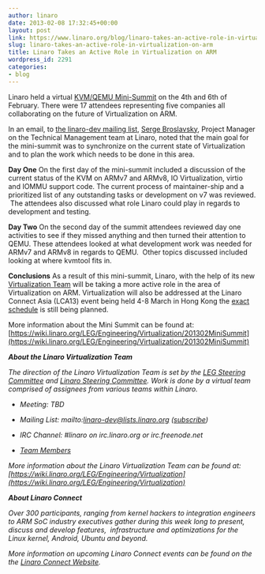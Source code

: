 ```yaml
---
author: linaro
date: 2013-02-08 17:32:45+00:00
layout: post
link: https://www.linaro.org/blog/linaro-takes-an-active-role-in-virtualization-on-arm/
slug: linaro-takes-an-active-role-in-virtualization-on-arm
title: Linaro Takes an Active Role in Virtualization on ARM
wordpress_id: 2291
categories:
- blog
---
```


Linaro held a virtual [KVM/QEMU Mini-Summit](https://wiki.linaro.org/LEG/Engineering/Virtualization) on the 4th and 6th of February. There were 17 attendees representing five companies all collaborating on the future of Virtualization on ARM.

In an email, to [the linaro-dev mailing list](http://lists.linaro.org/pipermail/linaro-dev/2013-February/015296.html ), [Serge Broslavsky](http://www.linaro.org/linux-on-arm/meet-the-team/serge-broslavsky/ ), Project Manager on the Technical Management team at Linaro, noted that the main goal for the mini-summit was to synchronize on the current state of Virtualization and to plan the work which needs to be done in this area.

**Day One**
On the first day of the mini-summit included a discussion of the current status of the KVM on ARMv7 and ARMv8, IO Virtualization, virtio and IOMMU support code. The current process of maintainer-ship and a prioritized list of any outstanding tasks or development on v7 was reviewed.  The attendees also discussed what role Linaro could play in regards to development and testing.

**Day Two**
On the second day of the summit attendees reviewed day one activities to see if they missed anything and then turned their attention to QEMU. These attendees looked at what development work was needed for ARMv7 and ARMv8 in regards to QEMU.  Other topics discussed included looking at where kvmtool fits in.

**Conclusions**
As a result of this mini-summit, Linaro, with the help of its new [Virtualization Team](https://wiki.linaro.org/LEG/Engineering/Virtualization) will be taking a more active role in the area of Virtualization on ARM. Virtualization will also be addressed at the Linaro Connect Asia (LCA13) event being held 4-8 March in Hong Kong the [exact schedule](https://lca-13.zerista.com/) is still being planned.

More information about the Mini Summit can be found at: [https://wiki.linaro.org/LEG/Engineering/Virtualization/201302MiniSummit](https://wiki.linaro.org/LEG/Engineering/Virtualization/201302MiniSummit)

_**About the Linaro Virtualization Team**_

_The direction of the Linaro Virtualization Team is set by the [LEG Steering Committee](https://wiki.linaro.org/LEG-SC) and [Linaro Steering Committee](https://wiki.linaro.org/TSC). Work is done by a virtual team comprised of assignees from various teams within Linaro._

  * _Meeting: TBD_

  * _Mailing List: mailto:linaro-dev@lists.linaro.org ([subscribe](http://lists.linaro.org/mailman/listinfo/linaro-dev))_

  * _IRC Channel: #linaro on irc.linaro.org or irc.freenode.net_

  * _[Team Members](https://wiki.linaro.org/LEG/Engineering/Virtualization)_


_More information about the Linaro Virtualization Team can be found at: [https://wiki.linaro.org/LEG/Engineering/Virtualization](https://wiki.linaro.org/LEG/Engineering/Virtualization)_

**_About Linaro Connect_**

_Over 300 participants, ranging from kernel hackers to integration engineers to ARM SoC industry executives gather during this week long to present, discuss and develop features,  infrastructure and optimizations for the Linux kernel, Android, Ubuntu and beyond._

_More information on upcoming Linaro Connect events can be found on the the [Linaro Connect Website](http://www.linaro.org/connect)._
